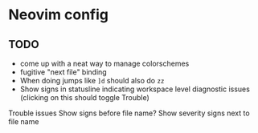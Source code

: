 # Neovim config

## TODO

- come up with a neat way to manage colorschemes
- fugitive "next file" binding
- When doing jumps like `]d` should also do `zz`
- Show signs in statusline indicating workspace level diagnostic issues (clicking on this should toggle Trouble)

Trouble issues
Show signs before file name?
Show severity signs next to file name
